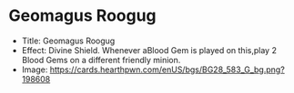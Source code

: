 # Geomagus Roogug
- Title:  Geomagus Roogug
- Effect:  Divine Shield. Whenever aBlood Gem is played on this,play 2 Blood Gems on a different friendly minion.
- Image:  https://cards.hearthpwn.com/enUS/bgs/BG28_583_G_bg.png?198608
